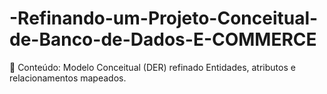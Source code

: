 # -Refinando-um-Projeto-Conceitual-de-Banco-de-Dados-E-COMMERCE
📌 Conteúdo: Modelo Conceitual (DER) refinado  Entidades, atributos e relacionamentos mapeados.
